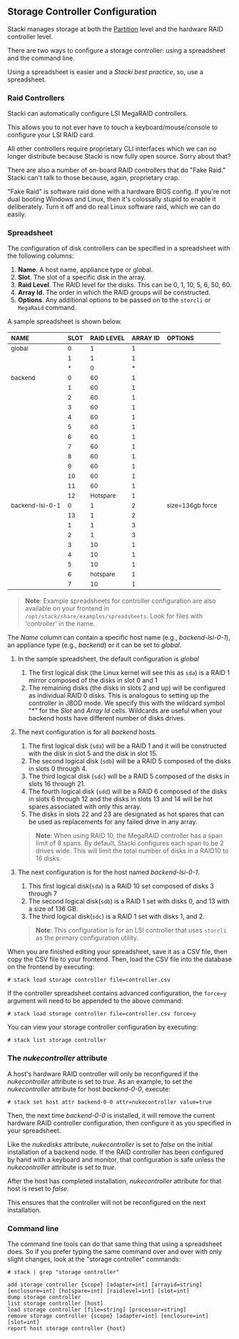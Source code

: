 ## Storage Controller Configuration

Stacki manages storage at both the [Partition](Partitioning-Configuration) level and the hardware RAID controller level.

There are two ways to configure a storage controller: using a spreadsheet and the command line.

Using a spreadsheet is easier and a *Stacki best practice*, so, use a spreadsheet.

### Raid Controllers

Stacki can automatically configure LSI MegaRAID controllers.

This allows you to not ever have to touch a keyboard/mouse/console to configure your LSI RAID card.

All other controllers require proprietary CLI interfaces which we can no longer distribute because Stacki is now fully open source. Sorry about that?

There are also a number of on-board RAID controllers that do "Fake Raid." Stacki can't talk to those because, again, proprietary crap.

"Fake Raid" is software raid done with a hardware BIOS config. If you're not dual booting Windows and Linux, then it's colossally stupid to enable it deliberately. Turn it off and do real Linux software raid, which we can do easily.

### Spreadsheet

The configuration of disk controllers can be specified in a
spreadsheet with the following columns:

1. **Name**. A host name, appliance type or global.  
1. **Slot**. The slot of a specific disk in the array.  
1. **Raid Level**. The RAID level for the disks. This can be 0, 1, 10, 5, 6, 50, 60.  
1. **Array Id**. The order in which the RAID groups will be constructed.
1. **Options**. Any additional options to be passed on to the ```storcli``` or ```MegaRaid``` command.

A sample spreadsheet is shown below.

| <sub>NAME</sub>            | <sub>SLOT</sub> | <sub>RAID LEVEL</sub> | <sub>ARRAY ID</sub> | <sub>OPTIONS</sub>          |
|:---------------------------|:----------------|:----------------------|:--------------------|:----------------------------|
| <sub>global</sub>          | <sub>0</sub>    | <sub>1</sub>          | <sub>1</sub>        |                             |
|                            | <sub>1</sub>    | <sub>1</sub>          | <sub>1</sub>        |                             |
|                            | <sub>*</sub>    | <sub>0</sub>          | <sub>*</sub>        |                             |
| <sub>backend</sub>         | <sub>0</sub>    | <sub>60</sub>         | <sub>1</sub>        |                             |
|                            | <sub>1</sub>    | <sub>60</sub>         | <sub>1</sub>        |                             |
|                            | <sub>2</sub>    | <sub>60</sub>         | <sub>1</sub>        |                             |
|                            | <sub>3</sub>    | <sub>60</sub>         | <sub>1</sub>        |                             |
|                            | <sub>4</sub>    | <sub>60</sub>         | <sub>1</sub>        |                             |
|                            | <sub>5</sub>    | <sub>60</sub>         | <sub>1</sub>        |                             |
|                            | <sub>6</sub>    | <sub>60</sub>         | <sub>1</sub>        |                             |
|                            | <sub>7</sub>    | <sub>60</sub>         | <sub>1</sub>        |                             |
|                            | <sub>8</sub>    | <sub>60</sub>         | <sub>1</sub>        |                             |
|                            | <sub>9</sub>    | <sub>60</sub>         | <sub>1</sub>        |                             |
|                            | <sub>10</sub>   | <sub>60</sub>         | <sub>1</sub>        |                             |
|                            | <sub>11</sub>   | <sub>60</sub>         | <sub>1</sub>        |                             |
|                            | <sub>12</sub>   | <sub>Hotspare</sub>   | <sub>1</sub>        |                             |
| <sub>backend-lsi-0-1</sub> | <sub>0</sub>    | <sub>1</sub>          | <sub>2</sub>        | <sub>size=136gb force</sub> |
|                            | <sub>13</sub>   | <sub>1</sub>          | <sub>2</sub>        |                             |
|                            | <sub>1</sub>    | <sub>1</sub>          | <sub>3</sub>        |                             |
|                            | <sub>2</sub>    | <sub>1</sub>          | <sub>3</sub>        |                             |
|                            | <sub>3</sub>    | <sub>10</sub>         | <sub>1</sub>        |                             |
|                            | <sub>4</sub>    | <sub>10</sub>         | <sub>1</sub>        |                             |
|                            | <sub>5</sub>    | <sub>10</sub>         | <sub>1</sub>        |                             |
|                            | <sub>6</sub>    | <sub>hotspare</sub>   | <sub>1</sub>        |                             |
|                            | <sub>7</sub>    | <sub>10</sub>         | <sub>1</sub>        |                             |

> **Note**:  Example spreadsheets for controller configuration are also available on your frontend in `/opt/stack/share/examples/spreadsheets`. Look for files with 'controller' in the name.

The _Name_ column can contain a specific host name (e.g., _backend-lsi-0-1_), an
appliance type (e.g., _backend_) or it can be set to _global_.

1. In the sample spreadsheet, the default configuration is _global_
   1. The first logical disk (the Linux kernel will see this as ```sda```) is a RAID 1 mirror composed of the disks in slot 0 and 1
   1. The remaining disks (the disks in slots 2 and up) will be configured as individual RAID 0 disks.
      This is analogous to setting up the controller in JBOD mode.
      We specify this with the wildcard symbol "*" for the _Slot_ and _Array Id_ cells.
      Wildcards are useful when your backend hosts have different number of disks drives.
1. The next configuration is for all _backend_ hosts.
   1. The first logical disk (```sda```) will be a RAID 1 and it will be constructed with the disk in slot 5 and the disk in slot 15.
   1. The second logical disk (```sdb```) will be a RAID 5 composed of the disks in slots 0 through 4.
   1. The third logical disk (```sdc```) will be a RAID 5 composed of the disks in slots 16 through 21.
   1. The fourth logical disk (```sdd```) will be a RAID 6 composed of the disks in slots 6 through 12 and
      the disks in slots 13 and 14 will be hot spares associated with only this array.
   1. The disks in slots 22 and 23 are designated as hot spares that can be used as replacements for any failed drive in any array.
   > **Note**: When using RAID 10, the MegaRAID controller has a span limit of 8 spans.
   > By default, Stacki configures each span to be 2 drives wide. This will limit the
   > total number of disks in a RAID10 to 16 disks.

1. The next configuration is for the host named _backend-lsi-0-1_.
   1. This first logical disk(```sda```) is a RAID 10 set composed of disks 3 through 7
   1. The second logical disk(```sdb```) is a RAID 1 set with disks 0, and 13 with a size of 136 GB.
   1. The third logical disk(```sdc```) is a RAID 1 set with disks 1, and 2.
   > **Note**: This configuration is for an LSI controller that uses `storcli` as the primary
   > configuration utility.

When you are finished editing your spreadsheet, save it as a CSV file, then copy the CSV file to your frontend. Then, load the CSV file into the database on the frontend by executing:

```
# stack load storage controller file=controller.csv
```

If the controller spreadsheet contains advanced configuration, the ```force=y``` argument will need to be appended to the above command:

```
# stack load storage controller file=controller.csv force=y
```

You can view your storage controller configuration by executing:
```
# stack list storage controller
```

### The _nukecontroller_ attribute

A host's hardware RAID controller will only be reconfigured if the _nukecontroller_ attribute is set to _true_.
As an example, to set the _nukecontroller_ attribute for host _backend-0-0_, execute:

```
# stack set host attr backend-0-0 attr=nukecontroller value=true
```

Then, the next time _backend-0-0_ is installed, it will remove the current hardware RAID controller configuration, then configure it as you specified in your spreadsheet.

Like the _nukedisks_ attribute, _nukecontroller_ is set to _false_ on the initial installation of a backend node. If the RAID controller has been configured by hand with a keyboard and monitor, that configuration is safe unless the _nukecontroller_ attribute is set to _true_.

After the host has completed installation, _nukecontroller_ attribute for that host is reset to _false_.

This ensures that the controller will not be reconfigured on the next installation.

### Command line

The command line tools can do that same thing that using a spreadsheet does. So if you prefer typing the same command over and over with only slight changes, look at the "storage controller" commands:

```
# stack | grep "storage controller"

add storage controller {scope} [adapter=int] [arrayid=string] [enclosure=int] [hotspare=int] [raidlevel=int] [slot=int]
dump storage controller
list storage controller [host]
load storage controller [file=string] [processor=string]
remove storage controller {scope} [adapter=int] [enclosure=int] [slot=int]
report host storage controller {host}
```
